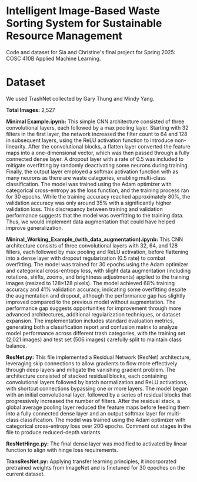 # Intelligent Image-Based Waste Sorting System for Sustainable Resource Management
Code and dataset for Sia and Christine's final project for Spring 2025: COSC 410B Applied Machine Learning.
# Dataset
We used TrashNet collected by Gary Thung and Mindy Yang.

**Total Images:** 2,527

**Minimal Example.ipynb:**
This simple CNN architecture consisted of three convolutional layers, each followed by a max pooling layer. Starting with 32 filters in the first layer, the network increased the filter count to 64 and 128 in subsequent layers, using the ReLU activation function to introduce non-linearity. After the convolutional blocks, a flatten layer converted the feature maps into a one-dimensional vector, which was then passed through a fully connected dense layer. A dropout layer with a rate of 0.5 was included to mitigate overfitting by randomly deactivating some neurons during training. Finally, the output layer employed a softmax activation function with as many neurons as there are waste categories, enabling multi-class classification. The model was trained using the Adam optimizer with categorical cross-entropy as the loss function, and the training process ran for 30 epochs. While the training accuracy reached approximately 80%, the validation accuracy was only around 35% with a significantly higher validation loss. This discrepancy between training and validation performance suggests that the model was overfitting to the training data. Thus, we would implement data augmentation that could have helped improve generalization. 

**Mininal_Working_Example_(with_data_augmentation).ipynb:** 
This CNN architecture consists of three convolutional layers with 32, 64, and 128 filters, each followed by max pooling and ReLU activation, before flattening into a dense layer with dropout regularization (0.5 rate) to combat overfitting. The model was trained for 30 epochs using the Adam optimizer and categorical cross-entropy loss, with slight data augmentation (including rotations, shifts, zooms, and brightness adjustments) applied to the training images (resized to 128×128 pixels). The model achieved 68% training accuracy and 41% validation accuracy, indicating some overfitting despite the augmentation and dropout, although the performance gap has slightly improved compared to the previous model without augmentation. The performance gap suggests opportunities for improvement through more advanced architectures, additional regularization techniques, or dataset expansion. The implementation includes standard evaluation metrics, generating both a classification report and confusion matrix to analyze model performance across different trash categories, with the training set (2,021 images) and test set (506 images) carefully split to maintain class balance.

**ResNet.py:** 
This file implemented a Residual Network (ResNet) architecture, leveraging skip connections to allow gradients to flow more effectively through deep layers and mitigate the vanishing gradient problem. The architecture consisted of stacked residual blocks, each containing convolutional layers followed by batch normalization and ReLU activations, with shortcut connections bypassing one or more layers. The model began with an initial convolutional layer, followed by a series of residual blocks that progressively increased the number of filters. After the residual stack, a global average pooling layer reduced the feature maps before feeding them into a fully connected dense layer and an output softmax layer for multi-class classification. The model was trained using the Adam optimizer with categorical cross-entropy loss over 200 epochs. Comment out stages in the file to produce reduced-depth variants.

**ResNetHinge.py:** 
The final dense layer was modified to activated by linear function to align with hinge loss requirements.

**TransResNet.py:** 
Applying transfer learning principles, it incorporated pretrained weights from ImageNet and is finetuned for 30 epoches on the current dataset.
